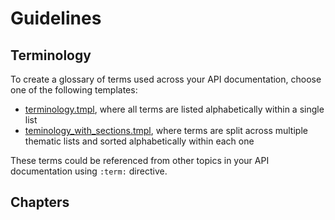 # Guidelines


## Terminology

To create a glossary of terms used across your API documentation, choose one of the following templates:

- [terminology.tmpl](), where all terms are listed alphabetically within a single list
- [teminology_with_sections.tmpl](), where terms are split across multiple thematic lists and sorted alphabetically within each one

These terms could be referenced from other topics in your API documentation using `:term:` directive.

## Chapters

